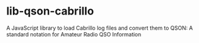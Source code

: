 # lib-qson-cabrillo

A JavaScript library to load Cabrillo log files and convert them to QSON: A standard notation for Amateur Radio QSO Information

